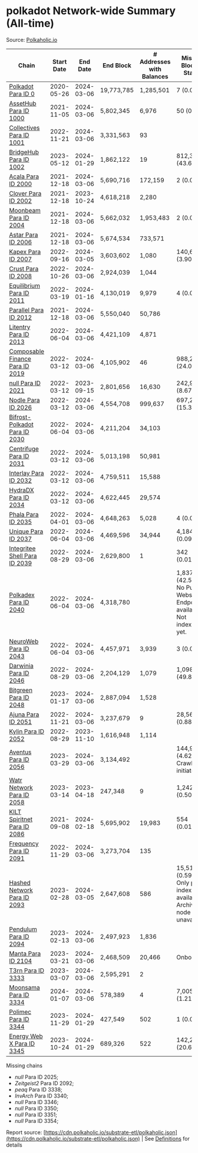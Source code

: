 # polkadot Network-wide Summary (All-time)

Source: [Polkaholic.io](https://polkaholic.io)


| Chain            | Start Date | End Date | End Block | # Addresses with Balances | Missing Blocks / Status |
| ---------------- | ---------- | ---------| --------- | ------------------------- | ----------------------- |
| [Polkadot Para ID 0](/polkadot/0-polkadot) | 2020-05-26 | 2024-03-06 | 19,773,785 |  1,285,501 | 7 (0.00%)  |
| [AssetHub Para ID 1000](/polkadot/1000-assethub) | 2021-11-05 | 2024-03-06 | 5,802,345 |  6,976 | 50 (0.00%)  |
| [Collectives Para ID 1001](/polkadot/1001-collectives) | 2022-11-21 | 2024-03-06 | 3,331,563 |  93 |    |
| [BridgeHub Para ID 1002](/polkadot/1002-bridgehub) | 2023-05-12 | 2024-01-29 | 1,862,122 |  19 | 812,302 (43.62%)  |
| [Acala Para ID 2000](/polkadot/2000-acala) | 2021-12-18 | 2024-03-06 | 5,690,716 |  172,159 | 2 (0.00%)  |
| [Clover Para ID 2002](/polkadot/2002-clover) | 2021-12-18 | 2023-10-24 | 4,618,218 |  2,280 |    |
| [Moonbeam Para ID 2004](/polkadot/2004-moonbeam) | 2021-12-18 | 2024-03-06 | 5,662,032 |  1,953,483 | 2 (0.00%)  |
| [Astar Para ID 2006](/polkadot/2006-astar) | 2021-12-18 | 2024-03-06 | 5,674,534 |  733,571 |    |
| [Kapex Para ID 2007](/polkadot/2007-kapex) | 2022-09-16 | 2024-03-05 | 3,603,602 |  1,080 | 140,668 (3.90%)  |
| [Crust Para ID 2008](/polkadot/2008-crust) | 2022-10-26 | 2024-03-06 | 2,924,039 |  1,044 |    |
| [Equilibrium Para ID 2011](/polkadot/2011-equilibrium) | 2022-03-19 | 2024-01-16 | 4,130,019 |  9,979 | 4 (0.00%)  |
| [Parallel Para ID 2012](/polkadot/2012-parallel) | 2021-12-18 | 2024-03-06 | 5,550,040 |  50,786 |    |
| [Litentry Para ID 2013](/polkadot/2013-litentry) | 2022-06-04 | 2024-03-06 | 4,421,109 |  4,871 |    |
| [Composable Finance Para ID 2019](/polkadot/2019-composable) | 2022-03-12 | 2024-03-06 | 4,105,902 |  46 | 988,228 (24.07%)  |
| [null Para ID 2021](/polkadot/2021-efinity) | 2022-03-12 | 2023-09-15 | 2,801,656 |  16,630 | 242,949 (8.67%)  |
| [Nodle Para ID 2026](/polkadot/2026-nodle) | 2022-03-12 | 2024-03-06 | 4,554,708 |  999,637 | 697,249 (15.31%)  |
| [Bifrost-Polkadot Para ID 2030](/polkadot/2030-bifrost) | 2022-06-04 | 2024-03-06 | 4,211,204 |  34,103 |    |
| [Centrifuge Para ID 2031](/polkadot/2031-centrifuge) | 2022-03-12 | 2024-03-06 | 5,013,198 |  50,981 |    |
| [Interlay Para ID 2032](/polkadot/2032-interlay) | 2022-03-12 | 2024-03-06 | 4,759,511 |  15,588 |    |
| [HydraDX Para ID 2034](/polkadot/2034-hydradx) | 2022-03-12 | 2024-03-06 | 4,622,445 |  29,574 |    |
| [Phala Para ID 2035](/polkadot/2035-phala) | 2022-04-01 | 2024-03-06 | 4,648,263 |  5,028 | 4 (0.00%)  |
| [Unique Para ID 2037](/polkadot/2037-unique) | 2022-06-04 | 2024-03-06 | 4,469,596 |  34,944 | 4,184 (0.09%)  |
| [Integritee Shell Para ID 2039](/polkadot/2039-integritee) | 2022-08-29 | 2024-03-06 | 2,629,800 |  1 | 342 (0.01%)  |
| [Polkadex Para ID 2040](/polkadot/2040-polkadex) | 2022-06-04 | 2024-03-06 | 4,318,780 |   | 1,837,152 (42.54%) No Public Websocket Endpoint available: Not indexing yet. |
| [NeuroWeb Para ID 2043](/polkadot/2043-neuroweb) | 2022-06-04 | 2024-03-06 | 4,457,971 |  3,939 | 3 (0.00%)  |
| [Darwinia Para ID 2046](/polkadot/2046-darwinia) | 2022-08-29 | 2024-03-06 | 2,204,129 |  1,079 | 1,098,047 (49.82%)  |
| [Bitgreen Para ID 2048](/polkadot/2048-bitgreen) | 2023-01-17 | 2024-03-06 | 2,887,094 |  1,528 |    |
| [Ajuna Para ID 2051](/polkadot/2051-ajuna) | 2022-11-21 | 2024-03-06 | 3,237,679 |  9 | 28,565 (0.88%)  |
| [Kylin Para ID 2052](/polkadot/2052-kylin) | 2022-08-29 | 2023-11-10 | 1,616,948 |  1,114 |    |
| [Aventus Para ID 2056](/polkadot/2056-aventus) | 2023-03-29 | 2024-03-06 | 3,134,492 |   | 144,921 (4.62%) Crawling initiated |
| [Watr Network Para ID 2058](/polkadot/2058-watr) | 2023-03-14 | 2023-04-18 | 247,348 |  9 | 1,242 (0.50%)  |
| [KILT Spiritnet Para ID 2086](/polkadot/2086-kilt) | 2021-09-08 | 2024-02-18 | 5,695,902 |  19,983 | 554 (0.01%)  |
| [Frequency Para ID 2091](/polkadot/2091-frequency) | 2022-11-29 | 2024-03-06 | 3,273,704 |  135 |    |
| [Hashed Network Para ID 2093](/polkadot/2093-hashed) | 2023-02-28 | 2024-03-05 | 2,647,608 |  586 | 15,510 (0.59%) Only partial index available: Archive node unavailable |
| [Pendulum Para ID 2094](/polkadot/2094-pendulum) | 2023-02-13 | 2024-03-06 | 2,497,923 |  1,836 |    |
| [Manta Para ID 2104](/polkadot/2104-manta) | 2023-03-21 | 2024-03-06 | 2,468,509 |  20,466 |   Onboarding |
| [T3rn Para ID 3333](/polkadot/3333-t3rn) | 2023-03-07 | 2024-03-06 | 2,595,291 |  2 |    |
| [Moonsama Para ID 3334](/polkadot/3334-moonsama) | 2024-01-07 | 2024-03-06 | 578,389 |  4 | 7,005 (1.21%)  |
| [Polimec Para ID 3344](/polkadot/3344-polimec) | 2023-11-29 | 2024-01-29 | 427,549 |  502 | 1 (0.00%)  |
| [Energy Web X Para ID 3345](/polkadot/3345-energywebx) | 2023-10-24 | 2024-01-29 | 689,326 |  522 | 142,272 (20.64%)  |

Missing chains


* *null* Para ID 2025; 
* *Zeitgeist2* Para ID 2092; 
* *peaq* Para ID 3338; 
* *InvArch* Para ID 3340; 
* *null* Para ID 3346; 
* *null* Para ID 3350; 
* *null* Para ID 3351; 
* *null* Para ID 3354; 

Report source: [https://cdn.polkaholic.io/substrate-etl/polkaholic.json](https://cdn.polkaholic.io/substrate-etl/polkaholic.json) | See [Definitions](/DEFINITIONS.md) for details

